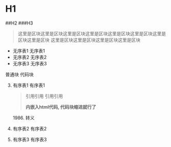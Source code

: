 # H1
##H2
###H3
>这里是区块这里是区块这里是区块这里是区块这里是区块这里是区块这里是区块这里是区块
这里是区块这里是区块这里是区块这里是区块
* 无序表1
  无序表1
* 无序表2
  无序表2
* 无序表3
  无序表3

普通块
	代码块
  
  
  

3. 有序表1
有序表1
	>引用引用
	>引用引用
		<div class="toolter">
			<b>内嵌入html代码, 代码块缩进就行了</b>
		</div>
	
	1986\. 转义
	
	
2. 有序表2
有序表2
1. 有序表3
有序表3